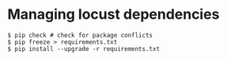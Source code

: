 # Managing locust dependencies

```shell
$ pip check # check for package conflicts
$ pip freeze > requirements.txt
$ pip install --upgrade -r requirements.txt
```
